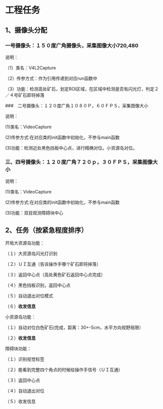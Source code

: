 # 工程任务

## 1、摄像头分配

### 一号摄像头：１５０度广角摄像头，采集图像大小720,480

说明：

（1）类名：V4L2Capture

（2）传参方式：作为引用传递到对应run函数中

（3）功能：检测高处矿石，划定ROI区域，在区域中检测是否有闪光灯，判定２／４号矿石即将掉落

###　二号摄像头：１２０度广角１０８０Ｐ，６０ＦＰＳ，采集图像大小

说明：

(1)类名：VideoCapture

(2)传参方式:在对应类的init函数中初始化，不参与main函数

(3)功能：检测近处黑色挡板中心点，进行精确对位。小资源岛对位。

### 三、四号摄像头：１２０度广角７２０ｐ，３０ＦＰＳ，采集图像大小

说明：

(1)类名：VideoCapture

(2)传参方式:在对应类的init函数中初始化，不参与main函数

(3)功能：双目观测障碍块中心

## 2、任务（按紧急程度排序）

开局大资源岛功能：

（１）大资源岛闪光灯识别

（２）ＵＩ互通（告诉操作手哪个矿石即将掉落）

（３）返回中心点（高处黄色矿石返回中心点完成）

（４）黑色挡板识别，返回中心点

（５）自动退出对位模式

（６）**收发信息**

小资源岛功能：

（１）自动对位白色矿石(完成，距离：30+-5cm，水平方向视野局限）

（２）**收发信息**

障碍块功能：

（１）识别视觉标签

（２）能看到完整四个角点的时候给操作手信号（ＵＩ互通）

（３）返回中心点

（４）自动退出对位

（５）收发信息


